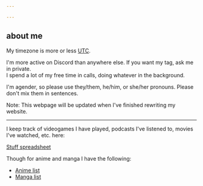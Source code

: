 ```yaml
---

---
```


## about me

My timezone is more or less [UTC](https://time.is/just/UTC).

I'm more active on Discord than anywhere else. If you want my tag, ask me in private.  
I spend a lot of my free time in calls, doing whatever in the background.

I'm agender, so please use they/them, he/him, or she/her pronouns. Please don't mix them in sentences.

Note: This webpage will be updated when I've finished rewriting my website.

---

I keep track of videogames I have played, podcasts I've listened to, movies I've watched, etc. here:

<a class="fat" href="https://docs.google.com/spreadsheets/d/17ZtWBNjTPf5yS8ivJkBBdkipCxGjBA_BUERK_6u9XWY/edit" rel="external" referrerpolicy="no-referrer">Stuff spreadsheet</a>

Though for anime and manga I have the following:

- [Anime list](https://myanimelist.net/animelist/chitinlink)
- [Manga list](https://myanimelist.net/mangalist/chitinlink)
